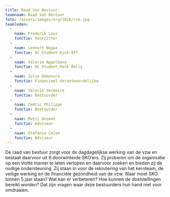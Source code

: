 ```yaml
---
title: Raad Van Bestuur
teamnaam: Raad Van Bestuur
foto: /assets/images/org/2016/rvb.jpg
teamleden:
  -
    naam: Frederik Loys
    functie: Voorzitter
  -
    naam: Lennert Noppe
    functie: AC Student Kick-Off
  -
    naam: Valerie Appelmans
    functie: AC Student Rock Rally
  -
    naam: Julie Demasure
    functie: Financieel Verantwoordelijke
  -
    naam: Valerie Vermeire
    functie: Bestuurder
  -
    naam: Cedric Philippe
    functie: Bestuurder
  -
    naam: Matti Desmet
    functie: Adviseur
  -
    naam: Stefanie Celen
    functie: Adviseur
---
```


De raad van bestuur zorgt voor de dagdagelijkse werking van de vzw en bestaat daarvoor uit 6 doorwinterde SKO’ers. Zij proberen om de organisatie op een vlotte manier te laten verlopen en daarvoor zoeken en bieden zij de nodige ondersteuning. Zij staan in voor de rekrutering van het kernteam, de veilige werking en de financiële gezondheid van de vzw. Waar moet SKO binnen 5 jaar staan? Wat kan er verbeteren? Hoe kunnen de doelstellingen bereikt worden? Dat zijn vragen waar deze bestuurders hun hand niet voor omdraaien.
